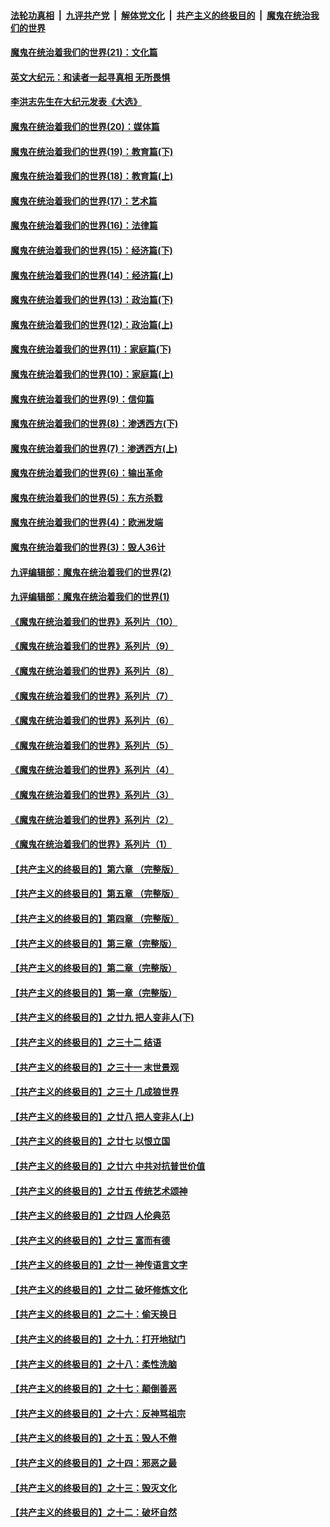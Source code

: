 ####  [法轮功真相](../../../../basic/blob/master/README.md?t=01201801) &nbsp;|&nbsp; [九评共产党](../../../../9ping.md/blob/master/README.md?t=01201801) &nbsp;|&nbsp; [解体党文化](../../../../jtdwh.md/blob/master/README.md?t=01201801)  &nbsp;|&nbsp; [共产主义的终极目的](../../../../gczydzjmd.md/blob/master/README.md?t=01201801) &nbsp;|&nbsp; [魔鬼在统治我们的世界](../../../../mgztzwmdsj.md/blob/master/README.md?t=01201801) 

#### [魔鬼在统治着我们的世界(21)：文化篇](../pages/nsc422/n10597706.md?t=01201801) 

#### [英文大纪元：和读者一起寻真相 无所畏惧](../pages/nsc422/n12542027.md?t=01201801) 

#### [李洪志先生在大纪元发表《大选》](../pages/nsc422/n12534746.md?t=01201801) 

#### [魔鬼在统治着我们的世界(20)：媒体篇](../pages/nsc422/n10586579.md?t=01201801) 

#### [魔鬼在统治着我们的世界(19)：教育篇(下)](../pages/nsc422/n10564808.md?t=01201801) 

#### [魔鬼在统治着我们的世界(18)：教育篇(上)](../pages/nsc422/n10526970.md?t=01201801) 

#### [魔鬼在统治着我们的世界(17)：艺术篇](../pages/nsc422/n10499093.md?t=01201801) 

#### [魔鬼在统治着我们的世界(16)：法律篇](../pages/nsc422/n10485969.md?t=01201801) 

#### [魔鬼在统治着我们的世界(15)：经济篇(下)](../pages/nsc422/n10469975.md?t=01201801) 

#### [魔鬼在统治着我们的世界(14)：经济篇(上)](../pages/nsc422/n10457370.md?t=01201801) 

#### [魔鬼在统治着我们的世界(13)：政治篇(下)](../pages/nsc422/n10448270.md?t=01201801) 

#### [魔鬼在统治着我们的世界(12)：政治篇(上)](../pages/nsc422/n10444576.md?t=01201801) 

#### [魔鬼在统治着我们的世界(11)：家庭篇(下)](../pages/nsc422/n10440961.md?t=01201801) 

#### [魔鬼在统治着我们的世界(10)：家庭篇(上)](../pages/nsc422/n10435448.md?t=01201801) 

#### [魔鬼在统治着我们的世界(9)：信仰篇](../pages/nsc422/n10432159.md?t=01201801) 

#### [魔鬼在统治着我们的世界(8)：渗透西方(下)](../pages/nsc422/n10429603.md?t=01201801) 

#### [魔鬼在统治着我们的世界(7)：渗透西方(上)](../pages/nsc422/n10426013.md?t=01201801) 

#### [魔鬼在统治着我们的世界(6)：输出革命](../pages/nsc422/n10421536.md?t=01201801) 

#### [魔鬼在统治着我们的世界(5)：东方杀戮](../pages/nsc422/n10417707.md?t=01201801) 

#### [魔鬼在统治着我们的世界(4)：欧洲发端](../pages/nsc422/n10414890.md?t=01201801) 

#### [魔鬼在统治着我们的世界(3)：毁人36计](../pages/nsc422/n10411583.md?t=01201801) 

#### [九评编辑部：魔鬼在统治着我们的世界(2)](../pages/nsc422/n10410036.md?t=01201801) 

#### [九评编辑部：魔鬼在统治着我们的世界(1)](../pages/nsc422/n10406825.md?t=01201801) 

#### [《魔鬼在统治着我们的世界》系列片（10）](../pages/nsc422/n12292670.md?t=01201801) 

#### [《魔鬼在统治着我们的世界》系列片（9）](../pages/nsc422/n12290859.md?t=01201801) 

#### [《魔鬼在统治着我们的世界》系列片（8）](../pages/nsc422/n12287445.md?t=01201801) 

#### [《魔鬼在统治着我们的世界》系列片（7）](../pages/nsc422/n12283425.md?t=01201801) 

#### [《魔鬼在统治着我们的世界》系列片（6）](../pages/nsc422/n12282314.md?t=01201801) 

#### [《魔鬼在统治着我们的世界》系列片（5）](../pages/nsc422/n12281419.md?t=01201801) 

#### [《魔鬼在统治着我们的世界》系列片（4）](../pages/nsc422/n12274024.md?t=01201801) 

#### [《魔鬼在统治着我们的世界》系列片（3）](../pages/nsc422/n12271322.md?t=01201801) 

#### [《魔鬼在统治着我们的世界》系列片（2）](../pages/nsc422/n12269049.md?t=01201801) 

#### [《魔鬼在统治着我们的世界》系列片（1）](../pages/nsc422/n12267575.md?t=01201801) 

#### [【共产主义的终极目的】第六章 （完整版）](../pages/nsc422/n11428913.md?t=01201801) 

#### [【共产主义的终极目的】第五章 （完整版）](../pages/nsc422/n11428912.md?t=01201801) 

#### [【共产主义的终极目的】第四章 （完整版）](../pages/nsc422/n11428907.md?t=01201801) 

#### [【共产主义的终极目的】第三章（完整版）](../pages/nsc422/n11428848.md?t=01201801) 

#### [【共产主义的终极目的】第二章（完整版）](../pages/nsc422/n11428831.md?t=01201801) 

#### [【共产主义的终极目的】第一章（完整版）](../pages/nsc422/n11417651.md?t=01201801) 

#### [【共产主义的终极目的】之廿九 把人变非人(下)](../pages/nsc422/n11344140.md?t=01201801) 

#### [【共产主义的终极目的】之三十二 结语](../pages/nsc422/n11360535.md?t=01201801) 

#### [【共产主义的终极目的】之三十一 末世景观](../pages/nsc422/n11351129.md?t=01201801) 

#### [【共产主义的终极目的】之三十 几成狼世界](../pages/nsc422/n11348280.md?t=01201801) 

#### [【共产主义的终极目的】之廿八 把人变非人(上)](../pages/nsc422/n11340492.md?t=01201801) 

#### [【共产主义的终极目的】之廿七 以恨立国](../pages/nsc422/n11336944.md?t=01201801) 

#### [【共产主义的终极目的】之廿六 中共对抗普世价值](../pages/nsc422/n11324785.md?t=01201801) 

#### [【共产主义的终极目的】之廿五 传统艺术颂神](../pages/nsc422/n11296396.md?t=01201801) 

#### [【共产主义的终极目的】之廿四 人伦典范](../pages/nsc422/n11296397.md?t=01201801) 

#### [【共产主义的终极目的】之廿三 富而有德](../pages/nsc422/n11283598.md?t=01201801) 

#### [【共产主义的终极目的】之廿一 神传语言文字](../pages/nsc422/n11263265.md?t=01201801) 

#### [【共产主义的终极目的】之廿二 破坏修炼文化](../pages/nsc422/n11245728.md?t=01201801) 

#### [【共产主义的终极目的】之二十：偷天换日](../pages/nsc422/n11238846.md?t=01201801) 

#### [【共产主义的终极目的】之十九：打开地狱门](../pages/nsc422/n11206376.md?t=01201801) 

#### [【共产主义的终极目的】之十八：柔性洗脑](../pages/nsc422/n11199994.md?t=01201801) 

#### [【共产主义的终极目的】之十七：颠倒善恶](../pages/nsc422/n11179782.md?t=01201801) 

#### [【共产主义的终极目的】之十六：反神骂祖宗](../pages/nsc422/n11166798.md?t=01201801) 

#### [【共产主义的终极目的】之十五：毁人不倦](../pages/nsc422/n11166792.md?t=01201801) 

#### [【共产主义的终极目的】之十四：邪恶之最](../pages/nsc422/n11150249.md?t=01201801) 

#### [【共产主义的终极目的】之十三：毁灭文化](../pages/nsc422/n11135227.md?t=01201801) 

#### [【共产主义的终极目的】之十二：破坏自然](../pages/nsc422/n11135214.md?t=01201801) 

